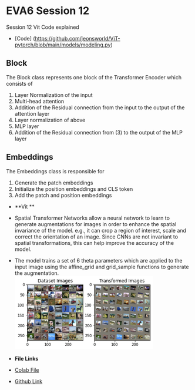 # EVA6 Session 12 #

Session 12 Vit Code explained
* [Code] (https://github.com/jeonsworld/ViT-pytorch/blob/main/models/modeling.py)

## Block ##

The Block class represents one block of the Transformer Encoder which consists of
1. Layer Normalization of the input
2. Multi-head attention
3. Addition of the Residual connection from the input to the output of the attention layer
4. Layer normalization of above
5. MLP layer
6. Addition of the Residual connection from (3) to the output of the MLP layer 

## Embeddings ##

The Embeddings class is responsible for
1. Generate the patch embeddings  
2. Initialize the position embeddings and CLS token
3. Add the patch and position embeddings



* **Vit **
* Spatial Transformer Networks allow a neural network to learn to generate augmentations for images in order to enhance the spatial invariance of the model. e.g., it can crop a region of interest, scale and correct the orientation of an image. Since CNNs are not invariant to spatial transformations, this can help improve the accuracy of the model.
* The model trains a set of 6 theta parameters which are applied to the input image using the affine_grid and grid_sample functions to generate the augmentation.   
![STN Transformations](https://github.com/prathaban-sr/eva6/blob/main/session12/dataset.png)

* **File Links**
* [Colab File](https://colab.research.google.com/drive/1WPXThSaKefkHcp3iNLJSOa8wLdYPQjL1?usp=sharing)
* [Github Link](https://github.com/prathaban-sr/eva6/blob/main/session12/EVA_Spatial_Transformer_CIFR.ipynb)
